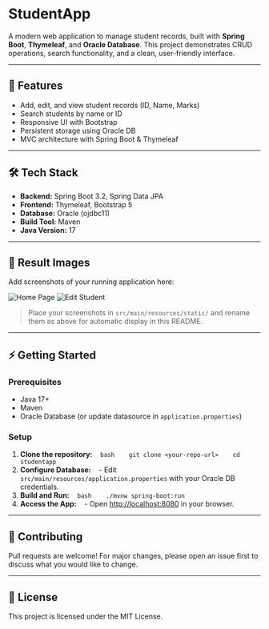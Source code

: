 # StudentApp

A modern web application to manage student records, built with **Spring Boot**, **Thymeleaf**, and **Oracle Database**. This project demonstrates CRUD operations, search functionality, and a clean, user-friendly interface.

---

## 🚀 Features
- Add, edit, and view student records (ID, Name, Marks)
- Search students by name or ID
- Responsive UI with Bootstrap
- Persistent storage using Oracle DB
- MVC architecture with Spring Boot & Thymeleaf

---

## 🛠️ Tech Stack
- **Backend:** Spring Boot 3.2, Spring Data JPA
- **Frontend:** Thymeleaf, Bootstrap 5
- **Database:** Oracle (ojdbc11)
- **Build Tool:** Maven
- **Java Version:** 17

---

## 📸 Result Images
Add screenshots of your running application here:

![Home Page](src/main/resources/static/result_home.png)
![Edit Student](src/main/resources/static/result_edit.png)

> Place your screenshots in `src/main/resources/static/` and rename them as above for automatic display in this README.

---

## ⚡ Getting Started

### Prerequisites
- Java 17+
- Maven
- Oracle Database (or update datasource in `application.properties`)

### Setup
1. **Clone the repository:**
   ```bash
   git clone <your-repo-url>
   cd studentapp
   ```
2. **Configure Database:**
   - Edit `src/main/resources/application.properties` with your Oracle DB credentials.
3. **Build and Run:**
   ```bash
   ./mvnw spring-boot:run
   ```
4. **Access the App:**
   - Open [http://localhost:8080](http://localhost:8080) in your browser.

---

## 🤝 Contributing
Pull requests are welcome! For major changes, please open an issue first to discuss what you would like to change.

---

## 📄 License
This project is licensed under the MIT License. 
